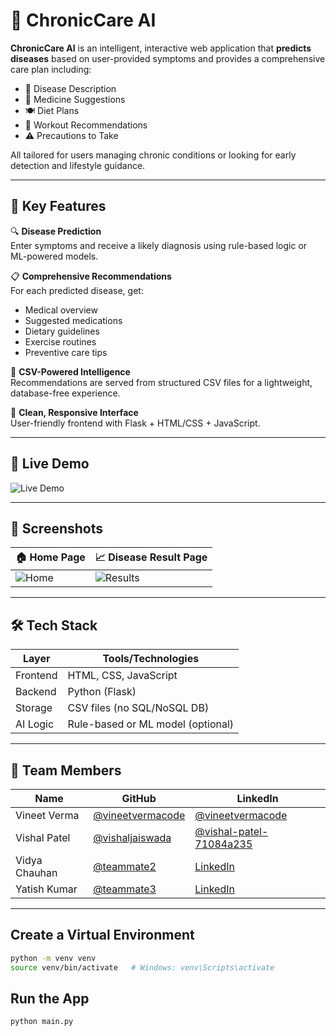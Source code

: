 # 🤖 ChronicCare AI

**ChronicCare AI** is an intelligent, interactive web application that **predicts diseases** based on user-provided symptoms and provides a comprehensive care plan including:

- 🧾 Disease Description  
- 💊 Medicine Suggestions  
- 🍽️ Diet Plans  
- 🏃 Workout Recommendations  
- ⚠️ Precautions to Take

All tailored for users managing chronic conditions or looking for early detection and lifestyle guidance.

---

## 🌟 Key Features

🔍 **Disease Prediction**  
Enter symptoms and receive a likely diagnosis using rule-based logic or ML-powered models.

📋 **Comprehensive Recommendations**  
For each predicted disease, get:
- Medical overview
- Suggested medications
- Dietary guidelines
- Exercise routines
- Preventive care tips

🧠 **CSV-Powered Intelligence**  
Recommendations are served from structured CSV files for a lightweight, database-free experience.

📱 **Clean, Responsive Interface**  
User-friendly frontend with Flask + HTML/CSS + JavaScript.

---

## 🧪 Live Demo
![Live Demo](https://github.com/user-attachments/assets/88134f51-b332-4cd9-8178-93e93be035cf)



---

## 📸 Screenshots

| 🏠 Home Page | 📈 Disease Result Page |
|-------------|------------------------|
| ![Home](https://github.com/user-attachments/assets/44823ace-4cb5-4903-b54e-4fc62ac40358) | ![Results](https://github.com/user-attachments/assets/211a4d59-19a0-41b3-92ff-cf5677422061) |

---

## 🛠️ Tech Stack

| Layer       | Tools/Technologies           |
|------------|------------------------------|
| Frontend   | HTML, CSS, JavaScript        |
| Backend    | Python (Flask)               |
| Storage    | CSV files (no SQL/NoSQL DB)  |
| AI Logic   | Rule-based or ML model (optional) |

---

## 👥 Team Members

| Name             |  GitHub                                         | LinkedIn                                         |
|------------------|------------------------------------------------|--------------------------------------------------|
| Vineet Verma        |  [@vineetvermacode](https://github.com/vineetvermacode) | [@vineetvermacode](https://linkedin.com/in/vineetvermacode)     |
| Vishal Patel     |  [@vishaljaiswada](https://github.com/vishaljaiswada)       | [@vishal-patel-71084a235](https://linkedin.com/in/vishal-patel-71084a235)     |
| Vidya Chauhan     |  [@teammate2](https://github.com/teammate2)       | [LinkedIn](https://linkedin.com/in/teammate2)     |
| Yatish Kumar   |  [@teammate3](https://github.com/teammate3)       | [LinkedIn](https://linkedin.com/in/teammate3)     |

---

## Create a Virtual Environment
```bash
python -m venv venv
source venv/bin/activate   # Windows: venv\Scripts\activate
```
## Run the App
```bash
python main.py
```

